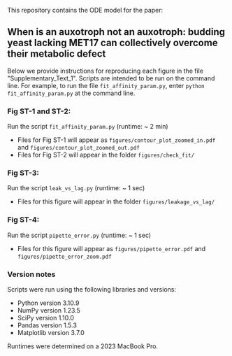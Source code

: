 This repository contains the ODE model for the paper:

## When is an auxotroph not an auxotroph: budding yeast lacking MET17 can collectively overcome their metabolic defect

Below we provide instructions for reproducing each figure in the file "Supplementary_Text_1". Scripts are intended to be run on the command line. For example, to run the file `fit_affinity_param.py`, enter `python fit_affinity_param.py` at the command line.

### Fig ST-1 and ST-2:

Run the script `fit_affinity_param.py` (runtime: ~ 2 min)
 * Files for Fig ST-1 will appear as `figures/contour_plot_zoomed_in.pdf` and `figures/contour_plot_zoomed_out.pdf`
 * Files for Fig ST-2 will appear in the folder `figures/check_fit/`

### Fig ST-3:

Run the script `leak_vs_lag.py` (runtime: ~ 1 sec)
 * Files for this figure will appear in the folder `figures/leakage_vs_lag/`

### Fig ST-4:

Run the script `pipette_error.py` (runtime: ~ 1 sec)
 * Files for this figure will appear as `figures/pipette_error.pdf` and `figures/pipette_error_zoom.pdf`

### Version notes

Scripts were run using the following libraries and versions:

 * Python version 3.10.9
 * NumPy version 1.23.5
 * SciPy version 1.10.0
 * Pandas version 1.5.3
 * Matplotlib version 3.7.0

Runtimes were determined on a 2023 MacBook Pro.

